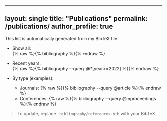 
---
layout: single
title: "Publications"
permalink: /publications/
author_profile: true
---

This list is automatically generated from my BibTeX file.

- Show all:  
  {% raw %}{% bibliography %}{% endraw %}

- Recent years:  
  {% raw %}{% bibliography --query @*[year>=2022] %}{% endraw %}

- By type (examples):  
  - Journals: {% raw %}{% bibliography --query @article %}{% endraw %}  
  - Conferences: {% raw %}{% bibliography --query @inproceedings %}{% endraw %}

> To update, replace `_bibliography/references.bib` with your BibTeX.
